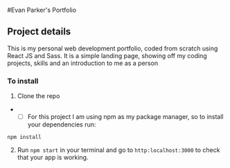 #Evan Parker's Portfolio

## Project details

This is my personal web development portfolio, coded from scratch using React JS and Sass. It is a simple landing page, showing off my coding projects, skills and an introduction to me as a person

### To install

1. Clone the repo

- - [ ] For this project I am using npm as my package manager, so to install your dependencies run:

`npm install`

2. Run `npm start` in your terminal and go to `http:localhost:3000` to check that your app is working.
